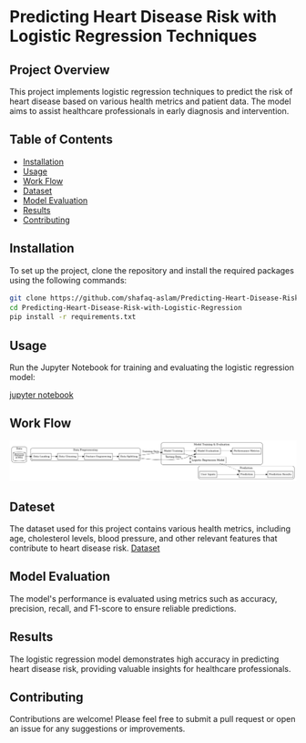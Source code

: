 # Predicting Heart Disease Risk with Logistic Regression Techniques

## Project Overview
This project implements logistic regression techniques to predict the risk of heart disease based on various health metrics and patient data. The model aims to assist healthcare professionals in early diagnosis and intervention.

## Table of Contents
- [Installation](#installation)
- [Usage](#usage)
- [Work Flow](#work-flow)
- [Dataset](#dataset)
- [Model Evaluation](#model-evaluation)
- [Results](#results)
- [Contributing](#contributing)
  
## Installation
To set up the project, clone the repository and install the required packages using the following commands:

```bash
git clone https://github.com/shafaq-aslam/Predicting-Heart-Disease-Risk-with-Logistic-Regression.git
cd Predicting-Heart-Disease-Risk-with-Logistic-Regression
pip install -r requirements.txt
```
## Usage
Run the Jupyter Notebook for training and evaluating the logistic regression model:

<a href = "Heart_Disease_Prediction.ipynb"> jupyter notebook <a/>

## Work Flow

<img src = "workflow.jpeg">

## Dateset
The dataset used for this project contains various health metrics, including age, cholesterol levels, blood pressure, and other relevant features that contribute to heart disease risk. <a href="framingham.csv"> Dataset <a/>

## Model Evaluation
The model's performance is evaluated using metrics such as accuracy, precision, recall, and F1-score to ensure reliable predictions.

## Results
The logistic regression model demonstrates high accuracy in predicting heart disease risk, providing valuable insights for healthcare professionals.

## Contributing
Contributions are welcome! Please feel free to submit a pull request or open an issue for any suggestions or improvements.
